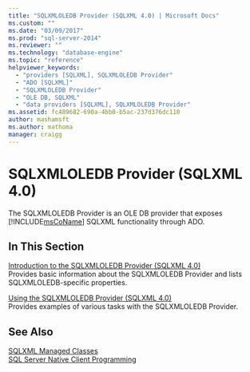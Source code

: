 ```yaml
---
title: "SQLXMLOLEDB Provider (SQLXML 4.0) | Microsoft Docs"
ms.custom: ""
ms.date: "03/09/2017"
ms.prod: "sql-server-2014"
ms.reviewer: ""
ms.technology: "database-engine"
ms.topic: "reference"
helpviewer_keywords: 
  - "providers [SQLXML], SQLXMLOLEDB Provider"
  - "ADO [SQLXML]"
  - "SQLXMLOLEDB Provider"
  - "OLE DB, SQLXML"
  - "data providers [SQLXML], SQLXMLOLEDB Provider"
ms.assetid: fc489682-690a-4bb0-b5ac-237d376dc110
author: mashamsft
ms.author: mathoma
manager: craigg
---
```

# SQLXMLOLEDB Provider (SQLXML 4.0)
  The SQLXMLOLEDB Provider is an OLE DB provider that exposes [!INCLUDE[msCoName](../../includes/msconame-md.md)] SQLXML functionality through ADO.  
  
## In This Section  
 [Introduction to the SQLXMLOLEDB Provider &#40;SQLXML 4.0&#41;](../../relational-databases/sqlxml-annotated-xsd-schemas-xpath-queries/data-access-components-provider/introduction-to-the-sqlxmloledb-provider-sqlxml-4-0.md)  
 Provides basic information about the SQLXMLOLEDB Provider and lists SQLXMLOLEDB-specific properties.  
  
 [Using the SQLXMLOLEDB Provider &#40;SQLXML 4.0&#41;](../../relational-databases/sqlxml-annotated-xsd-schemas-xpath-queries/data-access-components-provider/using-the-sqlxmloledb-provider-sqlxml-4-0.md)  
 Provides examples of various tasks with the SQLXMLOLEDB Provider.  
  
## See Also  
 [SQLXML Managed Classes](../../relational-databases/sqlxml-annotated-xsd-schemas-xpath-queries/net-framework-classes/sqlxml-4-0-net-framework-support-managed-classes.md)   
 [SQL Server Native Client Programming](../../relational-databases/native-client/sql-server-native-client-programming.md)  
  
  
